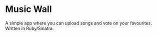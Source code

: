 Music Wall
=============

A simple app where you can upload songs and vote on your favourites. Written in Ruby/Sinatra.
